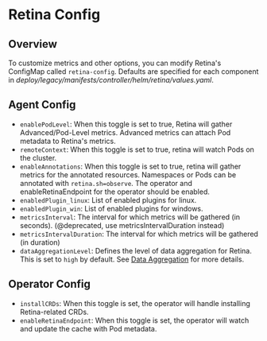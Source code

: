 # Retina Config

## Overview

To customize metrics and other options, you can modify Retina's ConfigMap called `retina-config`.
Defaults are specified for each component in *deploy/legacy/manifests/controller/helm/retina/values.yaml*.

## Agent Config

* `enablePodLevel`: When this toggle is set to true, Retina will gather Advanced/Pod-Level metrics. Advanced metrics can attach Pod metadata to Retina's metrics.
* `remoteContext`: When this toggle is set to true, retina will watch Pods on the cluster.
* `enableAnnotations`: When this toggle is set to true, retina will gather metrics for the annotated resources. Namespaces or Pods can be annotated with `retina.sh=observe`. The operator and enableRetinaEndpoint for the operator should be enabled.
* `enabledPlugin_linux`: List of enabled plugins for linux.
* `enabledPlugin_win`: List of enabled plugins for windows.
* `metricsInterval`: The interval for which metrics will be gathered (in seconds). (@deprecated, use metricsIntervalDuration instead)
* `metricsIntervalDuration`: The interval for which metrics will be gathered (in duration)
* `dataAggregationLevel`: Defines the level of data aggregation for Retina. This is set to `high` by default. See [Data Aggregation](../05-Concepts/data-aggregation.md) for more details.

## Operator Config

* `installCRDs`: When this toggle is set, the operator will handle installing Retina-related CRDs.
* `enableRetinaEndpoint`: When this toggle is set, the operator will watch and update the cache with Pod metadata.
